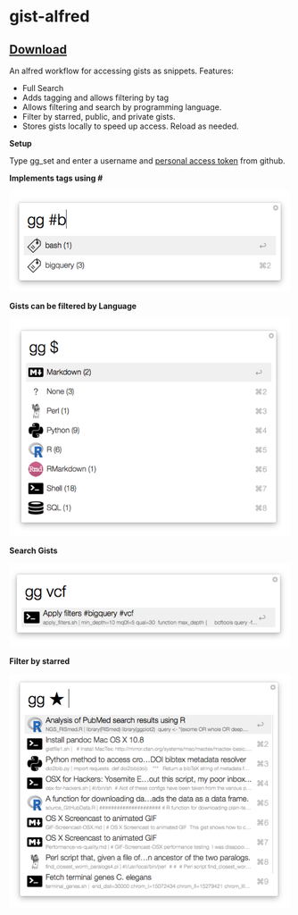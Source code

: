 # gist-alfred

## [Download](https://github.com/danielecook/gist-alfred/releases/download/0.1/gist-alfred.alfredworkflow)

An alfred workflow for accessing gists as snippets. Features:

* Full Search
* Adds tagging and allows filtering by tag
* Allows filtering and search by programming language.
* Filter by starred, public, and private gists. 
* Stores gists locally to speed up access. Reload as needed.

__Setup__

Type gg_set and enter a username and [personal access token](https://github.com/blog/1509-personal-api-tokens) from github.


__Implements tags using #__

![Filter by tag](img/filter_tag.png)

__Gists can be filtered by Language__

![Filter by Language](img/filter_lang.png)

__Search Gists__

![Search](img/search.png)

__Filter by starred__

![Starred](img/filter_starred.png)
